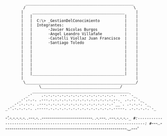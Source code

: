              ________________________________________________
            /                                                \
           |    _________________________________________     |
           |   |                                         |    |
           |   |  C:\> _GestionDelConocimiento           |    |
           |   |  Integrantes:                           |    |
           |   |       ·Javier Nicolas Burgos            |    |
           |   |       ·Angel Leandro Villafañe          |    |
           |   |       ·Castelli Viollaz Juan Francisco  |    |
           |   |       ·Santiago Toledo                  |    |
           |   |                                         |    |
           |   |                                         |    |
           |   |                                         |    |
           |   |                                         |    |
           |   |                                         |    |
           |   |                                         |    |
           |   |_________________________________________|    |
           |                                                  |
            \_________________________________________________/
                   \___________________________________/
                ___________________________________________
             _-'    .-.-.-.-.-.-.-.-.-.-.-.-.-.-.-.-.  --- `-_
          _-'.-.-. .---.-.-.-.-.-.-.-.-.-.-.-.-.-.-.--.  .-.-.`-_
       _-'.-.-.-. .---.-.-.-.-.-.-.-.-.-.-.-.-.-.-.-`__`. .-.-.-.`-_
    _-'.-.-.-.-. .-----.-.-.-.-.-.-.-.-.-.-.-.-.-.-.-----. .-.-.-.-.`-_
 _-'.-.-.-.-.-. .---.-. .-------------------------. .-.---. .---.-.-.-.`-_
#:-------------------------------------------------------------------------:
#`---._.-------------------------------------------------------------._.---'







